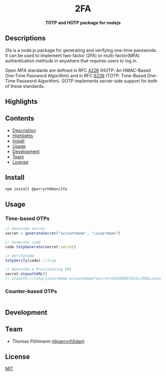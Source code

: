 <h1 align="center">
  2FA
</h1>

<h4 align="center">
  TOTP and HOTP package for nodejs
</h4>

<div align="center">
  
</div>

## Descriptions

2fa is a node.js package for generating and verifying one-time passwords. It can be used to implement two-factor (2FA) or multi-factor(MFA) authentication methods in anywhere that requires users to log in.

Open MFA standards are defined in RFC [4226]([https://tools.ietf.org/html/rfc4226) (HOTP: An HMAC-Based One-Time Password Algorithm) and in RFC [6238](https://tools.ietf.org/html/rfc6238) (TOTP: Time-Based One-Time Password Algorithm). GOTP implements server-side support for both of these standards.

## Highlights

## Contents

- [Description](#description)
- [Highlights](#highlights)
- [Install](#install)
- [Usage](#usage)
- [Development](#development)
- [Team](#team)
- [License](#license)

## Install

``` bash
npm install @perryrh0dan/2fa
```

## Usage

### Time-based OTPs

``` ts
// Generate secret
secret = generateSecret("accountName", "issuerName")

// Generate code
code totpGenerate(secret.secret)

// VerifyCode
totpVerify(code) //true

// Generate a Provisioning URI
secret.otpauthURL()
// otpauth://totp/issuerName:accountName?secret=4S62BZNFXXSZLCRO&issuer=issuerName
```

### Counter-based OTPs
``` ts

```

## Development

## Team

- Thomas Pöhlmann [(@perryrh0dan)](https://github.com/perryrh0dan)

## License

[MIT](https://github.com/perryrh0dan/2fa/blob/master/license.md)
